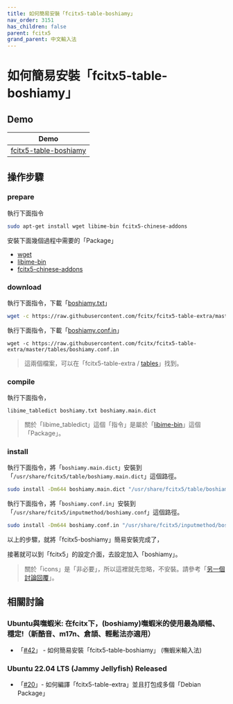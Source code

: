 ```yaml
---
title: 如何簡易安裝「fcitx5-table-boshiamy」
nav_order: 3151
has_children: false
parent: fcitx5
grand_parent: 中文輸入法
---
```



# 如何簡易安裝「fcitx5-table-boshiamy」


## Demo

| Demo |
| --- |
| [fcitx5-table-boshiamy](https://github.com/samwhelp/demo-forum-case/tree/main/demo/fcitx5-table-extra-each/fcitx5-table-boshiamy/start) |


## 操作步驟


### prepare

執行下面指令

``` sh
sudo apt-get install wget libime-bin fcitx5-chinese-addons
```

安裝下面幾個過程中需要的「Package」

* [wget](https://packages.ubuntu.com/jammy/wget)
* [libime-bin](https://packages.ubuntu.com/jammy/libime-bin)
* [fcitx5-chinese-addons](https://packages.ubuntu.com/jammy/fcitx5-chinese-addons)


### download

執行下面指令，下載「[boshiamy.txt](https://raw.githubusercontent.com/fcitx/fcitx5-table-extra/master/tables/boshiamy.txt)」

``` sh
wget -c https://raw.githubusercontent.com/fcitx/fcitx5-table-extra/master/tables/boshiamy.txt
```

執行下面指令，下載「[boshiamy.conf.in](https://raw.githubusercontent.com/fcitx/fcitx5-table-extra/master/tables/boshiamy.conf.in)」

```
wget -c https://raw.githubusercontent.com/fcitx/fcitx5-table-extra/master/tables/boshiamy.conf.in
```

> 這兩個檔案，可以在「fcitx5-table-extra / [tables](https://github.com/fcitx/fcitx5-table-extra/tree/master/tables)」找到。


### compile

執行下面指令，

```
libime_tabledict boshiamy.txt boshiamy.main.dict
```

> 關於「libime_tabledict」這個「指令」是屬於「[libime-bin](https://samwhelp.github.io/note-about-ubuntu/read/subject/im/fcitx5/package/libime-bin.html)」這個「Package」。


### install

執行下面指令，將「`boshiamy.main.dict`」安裝到「`/usr/share/fcitx5/table/boshiamy.main.dict`」這個路徑。

``` sh
sudo install -Dm644 boshiamy.main.dict "/usr/share/fcitx5/table/boshiamy.main.dict"
```

執行下面指令，將「`boshiamy.conf.in`」安裝到「`/usr/share/fcitx5/inputmethod/boshiamy.conf`」這個路徑。

``` sh
sudo install -Dm644 boshiamy.conf.in "/usr/share/fcitx5/inputmethod/boshiamy.conf"
```

以上的步驟，就將「fcitx5-boshiamy」簡易安裝完成了，

接著就可以到「fcitx5」的設定介面，去設定加入「boshiamy」。


> 關於「icons」是「非必要」，所以這裡就先忽略，不安裝。請參考「[另一個討論回覆](https://www.ubuntu-tw.org/modules/newbb/viewtopic.php?post_id=364434#forumpost364434)」。


## 相關討論


### Ubuntu與嘸蝦米: 在fcitx下，(boshiamy)嘸蝦米的使用最為順暢、穩定!（新酷音、m17n、倉頡、輕鬆法亦適用）

* 「[#42](https://www.ubuntu-tw.org/modules/newbb/viewtopic.php?post_id=364428#forumpost364428)」 - 如何簡易安裝「fcitx5-table-boshiamy」 (嘸蝦米輸入法)


### Ubuntu 22.04 LTS (Jammy Jellyfish) Released

* 「[#20](https://www.ubuntu-tw.org/modules/newbb/viewtopic.php?post_id=363750#forumpost363750)」- 如何編譯「fcitx5-table-extra」並且打包成多個「Debian Package」
